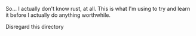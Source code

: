 So... I actually don't know rust, at all. This is what I'm using to try and learn it before I actually do anything worthwhile. 

Disregard this directory